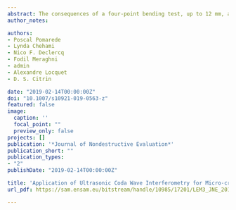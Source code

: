 ```yaml
---
abstract: The consequences of a four-point bending test, up to 12 mm, are examined by emitting 1 MHz ultrasonic guided waves in woven carbon fiber reinforced polymer specimens, using coda wave interferometry (CWI), revealing a potential use for nondestructive evaluation. It is known that CWI is more sensitive to realistic damage than the conventional method based on the first arriving time of flight in geophysical, or in civil engineering applications such as concrete structures. However, in composite materials CWI is not well established because of the involved structural complexity. In this paper, CWI is investigated for monitoring the occurrence of realistic defects such as micro-cracks in a woven carbon fiber composite plate. The micro-cracks are generated by a four-point bending test. The damage state is stepwise enhanced by gradually increasing the load level, until failure initiation. The damage is monitored, after each loading, using ultrasound. It is demonstrated that CWI is a powerful tool to detect damage, even low levels, in the sample. Two damage indicators based on CWI, i.e. signals correlation coefficient and relative velocity change, are investigated and appear to be complimentary. Under significant loading levels, the normalized cross-correlation coefficient between the waveforms recorded in the damaged and in the healthy sample (reference at 0 mm), decreases sharply; this first indicator is therefore useful for severe damage detection. It is also demonstrated, by means of a second indicator, that the relative velocity change between a baseline signal taken at zero loading, and the signals taken at various loadings, is linear as a function of the loading, until a critical level is reached; therefore this second indicator, is useful for low damage level detection. The obtained evolution of the relative velocity measurement is supported by relative comparison to the evolution of the bending modulus in function of displacement. The relative velocity change exhibits the same evolution as the bending modulus with loading. It could be used to indicate when the material stiffness has decreased significantly. The research is done in the framework of composite manufacturing quality control and appears to be a promising inspection technique.
author_notes:

authors:
- Poscal Pomarede
- Lynda Chehami
- Nico F. Declercq
- Fodil Meraghni
- admin
- Alexandre Locquet
- D. S. Citrin

date: "2019-02-14T00:00:00Z"
doi: "10.1007/s10921-019-0563-z"
featured: false
image:
  caption: ''
  focal_point: ""
  preview_only: false
projects: []
publication: '*Journal of Nondestructive Evaluation*'
publication_short: ""
publication_types:
- "2"
publishDate: "2019-02-14T00:00:00Z"

title: 'Application of Ultrasonic Coda Wave Interferometry for Micro-cracks Monitoring in Woven Fabric Composites'
url_pdf: https://sam.ensam.eu/bitstream/handle/10985/17201/LEM3_JNE_2019_MERAGHNI.pdf?isAllowed=y&sequence=3

---
```

